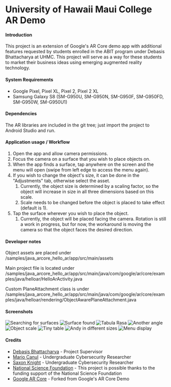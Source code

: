 # University of Hawaii Maui College AR Demo
#### Introduction
This project is an extension of Google's AR Core demo app with additional features requested by students enrolled in the ABIT program under Debasis Bhattacharya at UHMC. This project will serve as a way for these students to market their business ideas using emerging augmented reality technology.
#### System Requirements
* Google Pixel, Pixel XL, Pixel 2, Pixel 2 XL
* Samsung Galaxy S8 (SM-G950U, SM-G950N, SM-G950F, SM-G950FD, SM-G950W, SM-G950U1)
#### Dependencies
The AR libraries are included in the git tree; just import the project to Android Studio and run.

#### Application usage / Workflow
1. Open the app and allow camera permissions.
2. Focus the camera on a surface that you wish to place objects on.
3. When the app finds a surface, tap anywhere on the screen and the menu will open (swipe from left edge to access the menu again).
4. If you wish to change the object's size, it can be done in the "Adjustments" tab, otherwise select the asset.
	1. Currently, the object size is determined by a scaling factor, so the object will increase in size in all three dimensions based on this scale.
	2. Scale needs to be changed before the object is placed to take effect (default is 1).
5. Tap the surface wherever you wish to place the object.
	1. Currently, the object will be placed facing the camera. Rotation is still a work in progress, but for now, the workaround is moving the camera so that the object faces the desired direction.

#### Developer notes
Object assets are placed under /samples/java_arcore_hello_ar/app/src/main/assets

Main project file is located under 
/samples/java_arcore_hello_ar/app/src/main/java/com/google/ar/core/examples/java/helloar/HelloArActivity.java

Custom PlaneAttachment class is under 
/samples/java_arcore_hello_ar/app/src/main/java/com/google/ar/core/examples/java/helloar/rendering/ObjectAwarePlaneAttachment.java

#### Screenshots
![Searching for surfaces](/screenshots/screen1.png)
![Surface found](/screenshots/screen2.png)
![Tabula Rasa](/screenshots/screen3.png)
![Another angle](/screenshots/screen4.png)
![Object scale](/screenshots/screen5.png)
![Tiny table](/screenshots/screen6.png)
![Andy in different sizes](/screenshots/screen7.png)
![Menu display](/screenshots/screen8.png)
#### Credits
* [Debasis Bhattacharya](mailto:debasisb@hawaii.edu) - Project Supervisor
* [Mario Canul](mailto:mcanul@hawaii.edu) - Undergraduate Cybersecurity Researcher
* [Saxon Knight](mailto:knight7@hawaii.edu) - Undergraduate Cybersecurity Researcher
* [National Science Foundation](https://nsf.gov) - This project is 
possible thanks to the funding support of the National Science Foundation
* [Google AR Core](https://github.com/google-ar/arcore-android-sdk) - Forked 
from Google's AR Core Demo
